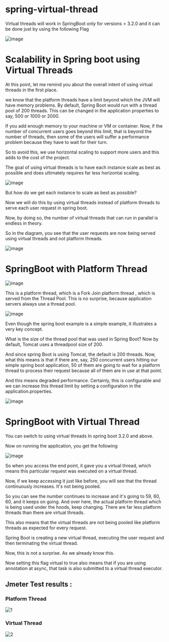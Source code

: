 # spring-virtual-thread

Virtual threads will work in SpringBoot only for versions > 3.2.0 and it can be done just by using the following Flag

![image](https://github.com/mjameer/springboot-virtual-threads/assets/11364104/5cfe36ca-cbf0-4f70-8592-ddec6428154e)


# Scalability in Spring boot using Virtual Threads

At this point, let me remind you about the overall intent of using virtual threads in the first place.

we know that the platform threads have a limit beyond which the JVM will have memory problems. By default, Spring Boot would run with a thread pool of 200 threads. This can be changed in the application properties to say, 500 or 1000 or 2000.

If you add enough memory to your machine or VM or container.  Now, if the number of concurrent users goes beyond this limit, that is beyond the number of threads, then some of the users will suffer a performance problem because they have to wait for their turn.

So to avoid this, we use horizontal scaling to support more users and this adds to the cost of the project.

The goal of using virtual threads is to have each instance scale as best as possible and does ultimately requires far less horizontal scaling.


![image](https://github.com/mjameer/springboot-virtual-threads/assets/11364104/536bd3ff-51c9-4782-bb1a-ad02e1c4cab7)



But how do we get each instance to scale as best as possible?

Now we will do this by using virtual threads instead of platform threads to serve each user request in spring boot.

Now, by doing so, the number of virtual threads that can run in parallel is endless in theory.

So in the diagram, you see that the user requests are now being served using virtual threads and not platform threads.

![image](https://github.com/mjameer/springboot-virtual-threads/assets/11364104/f2fd289d-d87c-4267-a460-22ac940f6813)


# SpringBoot with Platform Thread

![image](https://github.com/mjameer/springboot-virtual-threads/assets/11364104/28281999-4141-49ff-b8a9-dbf01751cec0)


This is a platform thread, which is a Fork Join platform thread , which is served from the Thread Pool. This is no surprise, because application servers always use a thread pool.

![image](https://github.com/mjameer/springboot-virtual-threads/assets/11364104/11ffa4b3-7920-48fe-8ba8-85d549cabacd)



Even though the spring boot example is a simple example, it illustrates a very key concept.

What is the size of the thread pool that was used in Spring Boot? Now by default, Tomcat uses a threadpool size of 200.

And since spring Boot is using Tomcat, the default is 200 threads. Now, what this means is that if there are, say, 250 concurrent users hitting our simple spring boot application, 50 of them are going to wait for a platform thread to process their request because all of them are in use at that point.

And this means degraded performance. Certainly, this is configurable and we can increase this thread limit by setting a configuration in the application.properties.



![image](https://github.com/mjameer/springboot-virtual-threads/assets/11364104/50574585-9d68-4878-9b3a-3f5186aa0b09)



# SpringBoot with Virtual Thread


You can switch to using virtual threads In spring boot 3.2.0 and above. 

Now on running the application, you get the following 


![image](https://github.com/mjameer/springboot-virtual-threads/assets/11364104/7c40fbbf-1b20-4e06-bfd5-2077d1767fef)


So when you access the end point, it gave you a virtual thread, which means this particular request was executed on a virtual thread.

Now, if we keep accessing it just like before, you will see that the thread continuously increases. It's not being pooled.

So you can see the number continues to increase and it's going to 59, 60, 60, and it keeps on going. And over here, the actual platform thread which is being used under the hoods, keep changing.  There are far less platform threads than there are virtual threads.

This also means that the virtual threads are not being pooled  like platform threads as expected for every request.  

Spring Boot is creating a new virtual thread, executing the user request and then terminating the virtual thread.

Now, this is not a surprise. As we already know this.

Now setting this flag virtual to true also means that if you are using annotation at async, that task is also submitted to a virtual thread executor.







## Jmeter Test results :

### Platform Thread

![1](https://github.com/mjameer/springboot-virtual-threads/assets/11364104/c3f9e5d4-73e7-48a5-b85c-50b995ad7785)

### Virtual Thread


![2](https://github.com/mjameer/springboot-virtual-threads/assets/11364104/aacf58ee-661c-42fd-bdf9-6eac6d725665)
